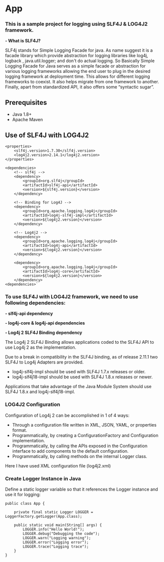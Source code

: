 # App

### This is a sample project for logging using SLF4J & LOG4J2 framework.

**- What is SLF4J?** 
  
  SLF4j stands for Simple Logging Facade for java. As name suggest it is a facade library which provide abstraction for logging libraries like log4j, logback , java.util.logger; and don't do actual logging.
  So Basically Simple Logging Facade for Java serves as a simple facade or abstraction for various logging frameworks allowing the end user to plug in the desired logging framework at deployment time. This allows for different logging frameworks to coexist. It also helps migrate from one framework to another. Finally, apart from standardized API, it also offers some “syntactic sugar”.

## Prerequisites
- Java 1.8+
- Apache Maven

## Use of SLF4J with LOG4J2

    <properties>
        <slf4j.version>1.7.30</slf4j.version>
        <log4j2.version>2.14.1</log4j2.version>
    </properties>

    <dependencies>
        <!-- slf4j -->
        <dependency>
            <groupId>org.slf4j</groupId>
            <artifactId>slf4j-api</artifactId>
            <version>${slf4j.version}</version>
        </dependency>

        <!-- Binding for Log4J -->
        <dependency>
            <groupId>org.apache.logging.log4j</groupId>
            <artifactId>log4j-slf4j-impl</artifactId>
            <version>${log4j2.version}</version>
        </dependency>

        <!-- Log4j2 -->
        <dependency>
            <groupId>org.apache.logging.log4j</groupId>
            <artifactId>log4j-api</artifactId>
            <version>${log4j2.version}</version>
        </dependency>

        <dependency>
            <groupId>org.apache.logging.log4j</groupId>
            <artifactId>log4j-core</artifactId>
            <version>${log4j2.version}</version>
        </dependency>
    <dependencies>`

### To use SLF4J with LOG4J2 framework, we need to use following dependencies:

**- slf4j-api dependency**

**- log4j-core & log4j-api dependencies**

**- Log4j 2 SLF4J Binding dependency**

The Log4j 2 SLF4J Binding allows applications coded to the SLF4J API to use Log4j 2 as the implementation.

Due to a break in compatibility in the SLF4J binding, as of release 2.11.1 two SLF4J to Log4j Adapters are provided.

- log4j-slf4j-impl should be used with SLF4J 1.7.x releases or older.
- log4j-slf4j18-impl should be used with SLF4J 1.8.x releases or newer.

Applications that take advantage of the Java Module System should use SLF4J 1.8.x and log4j-slf4j18-impl.

### LOG4J2 Configuration

Configuration of Log4j 2 can be accomplished in 1 of 4 ways:

 - Through a configuration file written in XML, JSON, YAML, or properties format.
 - Programmatically, by creating a ConfigurationFactory and Configuration implementation.
 - Programmatically, by calling the APIs exposed in the Configuration interface to add components to the default configuration.
 - Programmatically, by calling methods on the internal Logger class.

Here I have used XML configuration file (log4j2.xml)

### Create Logger Instance in Java
Define a static logger variable so that it references the Logger instance and use it for logging:


    public class App {

        private final static Logger LOGGER = LoggerFactory.getLogger(App.class);

        public static void main(String[] args) {
            LOGGER.info("Hello World!");
            LOGGER.debug("Debugging the code");
            LOGGER.warn("Logging warning");
            LOGGER.error("Logging error");
            LOGGER.trace("Logging trace");
        }
    }